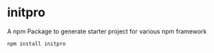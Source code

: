 # initpro
A npm Package to generate starter project for various npm framework 

``` bash
npm install initpro
```
